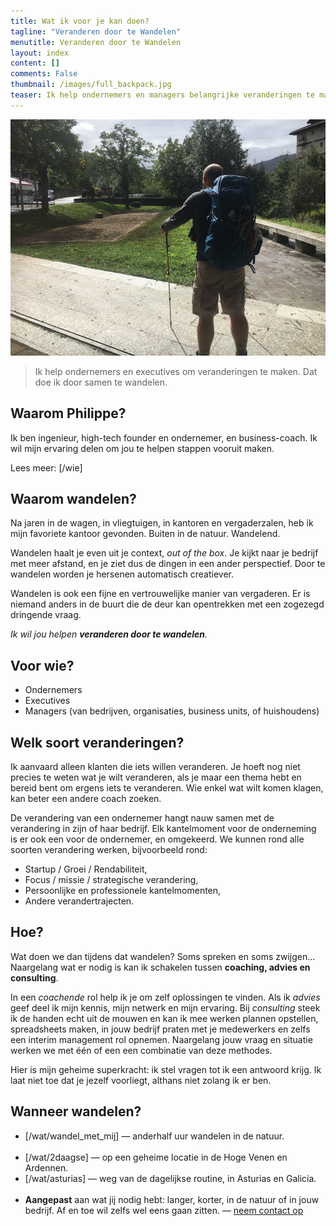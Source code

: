 ```yaml
---
title: Wat ik voor je kan doen?
tagline: "Veranderen door te Wandelen"
menutitle: Veranderen door te Wandelen
layout: index
content: []
comments: False
thumbnail: /images/full_backpack.jpg
teaser: Ik help ondernemers en managers belangrijke veranderingen te maken.
---
```



![Philippe Faes wandelt](/images/full_backpack.jpg)
> Ik help ondernemers en executives om veranderingen te maken. Dat doe ik door samen te wandelen.

## Waarom Philippe?

Ik ben ingenieur, high-tech founder en ondernemer, en business-coach. Ik wil mijn ervaring delen om jou te helpen stappen vooruit maken.

Lees meer: [/wie] 

## Waarom wandelen?

Na jaren in de wagen, in vliegtuigen, in kantoren en vergaderzalen, heb ik mijn favoriete kantoor gevonden. Buiten in de natuur. Wandelend.

Wandelen haalt je even uit je context, *out of the box*. Je kijkt naar je bedrijf met meer afstand, en je ziet dus de dingen in een ander perspectief. Door te wandelen worden je hersenen automatisch creatiever.

Wandelen is ook een fijne en vertrouwelijke manier van vergaderen. Er is niemand anders in de buurt die de deur kan opentrekken met een zogezegd dringende vraag. 

*Ik wil jou helpen **veranderen door te wandelen**.*

## Voor wie?
* Ondernemers 
* Executives
* Managers (van bedrijven, organisaties, business units, of huishoudens)

## Welk soort veranderingen?

Ik aanvaard alleen klanten die iets willen veranderen. Je hoeft nog niet precies te weten wat je wilt veranderen, als je maar een thema hebt en bereid bent om ergens iets te veranderen. Wie enkel wat wilt komen klagen, kan beter een andere coach zoeken.
 
De verandering van een ondernemer hangt nauw samen met de verandering in zijn of haar bedrijf. Elk kantelmoment voor de onderneming is er ook een voor de ondernemer, en omgekeerd. We kunnen rond alle soorten verandering werken, bijvoorbeeld rond:

* Startup / Groei / Rendabiliteit,
* Focus / missie / strategische verandering,
* Persoonlijke en professionele kantelmomenten,
* Andere verandertrajecten.

## Hoe?

Wat doen we dan tijdens dat wandelen? Soms spreken en soms zwijgen... Naargelang wat er nodig is kan ik schakelen tussen **coaching, advies en consulting**. 

In een *coachende* rol help ik je om zelf oplossingen te vinden. Als ik *advies* geef deel ik mijn kennis, mijn netwerk en mijn ervaring. Bij *consulting* steek ik de handen echt uit de mouwen en kan ik mee werken plannen opstellen, spreadsheets maken, in jouw bedrijf praten met je medewerkers en zelfs een interim management rol opnemen. Naargelang jouw vraag en situatie werken we met één of een een combinatie van deze methodes. 

Hier is mijn geheime superkracht: ik stel vragen tot ik een antwoord krijg. Ik laat niet toe dat je jezelf voorliegt, althans niet zolang ik er ben.  

## Wanneer wandelen?

<!--* [/wat/ochtendmeeting] — de belangrijkste vergadering van de dag eerst: die met jezelf. -->

* [/wat/wandel_met_mij] — anderhalf uur wandelen in de natuur. 
  <br/><br/>
* [/wat/2daagse] — op een geheime locatie in de Hoge Venen en Ardennen.
* [/wat/asturias] — weg van de dagelijkse routine, in Asturias en Galicia.
  <br/><br/>
* **Aangepast** aan wat jij nodig hebt: langer, korter, in de natuur of in jouw bedrijf. Af en toe wil zelfs wel eens gaan zitten. — [neem contact op](/contact.html)


<!--
* [Getuigenissen](/testimonials.html)
-->

